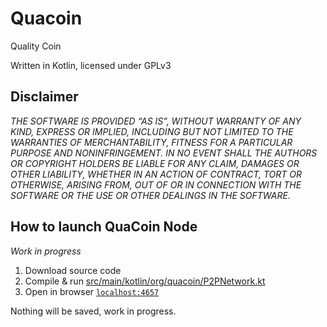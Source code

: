 # Quacoin
Quality Coin

Written in Kotlin, licensed under GPLv3
## Disclaimer
*THE SOFTWARE IS PROVIDED “AS IS”, WITHOUT WARRANTY OF ANY KIND, EXPRESS OR IMPLIED, INCLUDING BUT NOT LIMITED TO THE WARRANTIES OF MERCHANTABILITY, FITNESS FOR A PARTICULAR PURPOSE AND NONINFRINGEMENT. IN NO EVENT SHALL THE AUTHORS OR COPYRIGHT HOLDERS BE LIABLE FOR ANY CLAIM, DAMAGES OR OTHER LIABILITY, WHETHER IN AN ACTION OF CONTRACT, TORT OR OTHERWISE, ARISING FROM, OUT OF OR IN CONNECTION WITH THE SOFTWARE OR THE USE OR OTHER DEALINGS IN THE SOFTWARE.*
## How to launch QuaCoin Node
*Work in progress*
 1. Download source code
 2. Compile & run [src/main/kotlin/org/quacoin/P2PNetwork.kt](src/main/kotlin/org/quacoin/P2PNetwork.kt)
 3. Open in browser [`localhost:4657`](http://localhost:4657)

Nothing will be saved, work in progress.